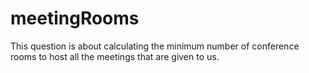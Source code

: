# meetingRooms
This question is about calculating the minimum number of conference rooms to host all the meetings that are given to us.
